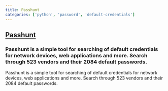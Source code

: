 ```yaml
---
title: Passhunt
categories: ['python', 'password', 'default-credentials']
---
```

## [Passhunt](https://github.com/Viralmaniar/Passhunt)

### Passhunt is a simple tool for searching of default credentials for network devices, web applications and more. Search through 523 vendors and their 2084 default passwords.

Passhunt is a simple tool for searching of default credentials for network devices, web applications and more. Search through 523 vendors and their 2084 default passwords.
